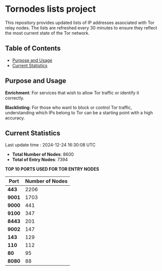 # Tornodes lists project

This repository provides updated lists of IP addresses associated with Tor relay nodes. The lists are refreshed every 30 minutes to ensure they reflect the most current state of the Tor network.

## Table of Contents

- [Purpose and Usage](#purpose-and-usage)
- [Current Statistics](#current-statistics)


## Purpose and Usage

**Enrichment**: For services that wish to allow Tor traffic or identify it correctly.

**Blacklisting**: For those who want to block or control Tor traffic, understanding which IPs belong to Tor can be a starting point with a high accuracy.

## Current Statistics

Last update time : 2024-12-24 16:30:08 UTC

- **Total Number of Nodes**: 8600
- **Total of Entry Nodes**: 7394

**TOP 10 PORTS USED FOR TOR ENTRY NODES**

| **Port** | **Number of Nodes** |
|------|-----------------|
| **443**   | 2206  |
| **9001**   | 1703  |
| **9000**   | 441  |
| **9100**   | 347  |
| **8443**   | 201  |
| **9002**   | 147  |
| **143**   | 129  |
| **110**   | 112  |
| **80**   | 95  |
| **8080**   | 88  |

